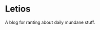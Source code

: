 # Letios
 A blog for ranting about daily mundane stuff.
 
 <p align="center">
 <img scr="assets/img/Post 1/xkcd_Statistics.png">
 </p>
